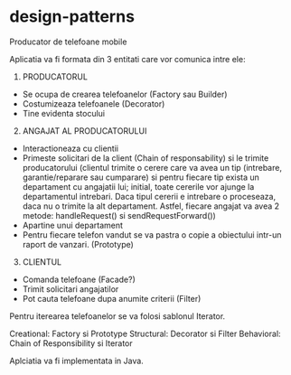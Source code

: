 # design-patterns
Producator de telefoane mobile

Aplicatia va fi formata din 3 entitati care vor comunica intre ele:
1.	PRODUCATORUL
-	Se ocupa de crearea telefoanelor (Factory sau Builder)
-	Costumizeaza telefoanele (Decorator)
-	Tine evidenta stocului

2.	ANGAJAT AL PRODUCATORULUI
-	Interactioneaza cu clientii
-	Primeste solicitari de la client (Chain of responsability) si le trimite producatorului (clientul trimite o cerere care va avea un tip (intrebare, garantie/reparare sau cumparare) si pentru fiecare tip exista un departament cu angajatii lui; initial, toate cererile vor ajunge la departamentul intrebari. Daca tipul cererii e intrebare o proceseaza, daca nu o trimite la alt departament. Astfel, fiecare angajat va avea 2 metode: handleRequest() si sendRequestForward())
-	Apartine unui departament
-	Pentru fiecare telefon vandut se va pastra o copie a obiectului intr-un raport de vanzari. (Prototype)

3.	CLIENTUL
-	Comanda telefoane (Facade?)
-	Trimit solicitari angajatilor 
-	Pot cauta telefoane dupa anumite criterii (Filter)

Pentru iterearea telefoanelor se va folosi sablonul Iterator.

Creational: Factory si Prototype
Structural: Decorator si Filter
Behavioral: Chain of Responsibility si Iterator

Aplciatia va fi implementata in Java.
	
